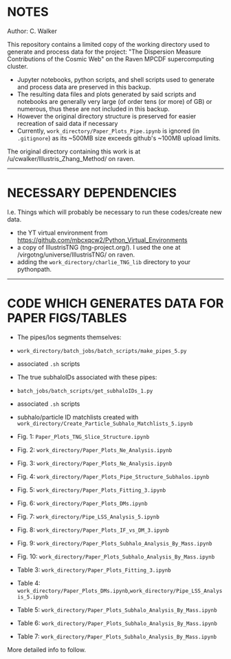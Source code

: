# NOTES
Author: C. Walker

This repository contains a limited copy of the working directory used to generate and process data for the project: "The Dispersion Measure Contributions of the Cosmic Web" on the Raven MPCDF supercomputing cluster.

- Jupyter notebooks, python scripts, and shell scripts used to generate and process data are preserved in this backup.
- The resulting data files and plots generated by said scripts and notebooks are generally very large (of order tens (or more) of GB) or numerous, thus these are not included in this backup.
- However the original directory structure is preserved for easier recreation of said data if necessary
- Currently, `work_directory/Paper_Plots_Pipe.ipynb` is ignored (in `.gitignore`) as its ~500MB size exceeds github's ~100MB upload limits.

The original directory containing this work is at /u/cwalker/Illustris_Zhang_Method/ on raven.

---

# NECESSARY DEPENDENCIES
I.e. Things which will probably be necessary to run these codes/create new data.

- the YT virtual environment from https://github.com/mbcxqcw2/Python_Virtual_Environments
- a copy of IllustrisTNG (tng-project.org/). I used the one at /virgotng/universe/IllustrisTNG/ on raven.
- adding the `work_directory/charlie_TNG_lib` directory to your pythonpath.

---

# CODE WHICH GENERATES DATA FOR PAPER FIGS/TABLES

- The pipes/los segments themselves:
 - `work_directory/batch_jobs/batch_scripts/make_pipes_5.py`
 - associated `.sh` scripts
- The true subhaloIDs associated with these pipes:
 - `batch_jobs/batch_scripts/get_subhaloIDs_1.py`
 - associated `.sh` scripts
 - subhalo/particle ID matchlists created with `work_directory/Create_Particle_Subhalo_Matchlists_5.ipynb`

- Fig. 1: `Paper_Plots_TNG_Slice_Structure.ipynb`
- Fig. 2: `work_directory/Paper_Plots_Ne_Analysis.ipynb`
- Fig. 3: `work_directory/Paper_Plots_Ne_Analysis.ipynb`
- Fig. 4: `work_directory/Paper_Plots_Pipe_Structure_Subhalos.ipynb`
- Fig. 5: `work_directory/Paper_Plots_Fitting_3.ipynb`
- Fig. 6: `work_directory/Paper_Plots_DMs.ipynb`
- Fig. 7: `work_directory/Pipe_LSS_Analysis_5.ipynb`
- Fig. 8: `work_directory/Paper_Plots_IF_vs_DM_3.ipynb`
- Fig. 9: `work_directory/Paper_Plots_Subhalo_Analysis_By_Mass.ipynb`
- Fig. 10: `work_directory/Paper_Plots_Subhalo_Analysis_By_Mass.ipynb`
- Table 3: `work_directory/Paper_Plots_Fitting_3.ipynb`
- Table 4: `work_directory/Paper_Plots_DMs.ipynb`,`work_directory/Pipe_LSS_Analysis_5.ipynb`
- Table 5: `work_directory/Paper_Plots_Subhalo_Analysis_By_Mass.ipynb`
- Table 6: `work_directory/Paper_Plots_Subhalo_Analysis_By_Mass.ipynb`
- Table 7: `work_directory/Paper_Plots_Subhalo_Analysis_By_Mass.ipynb`

More detailed info to follow.
